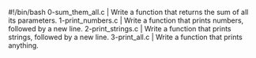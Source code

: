 #!/bin/bash
0-sum_them_all.c | Write a function that returns the sum of all its parameters.
1-print_numbers.c | Write a function that prints numbers, followed by a new line.
2-print_strings.c | Write a function that prints strings, followed by a new line.
3-print_all.c | Write a function that prints anything.

